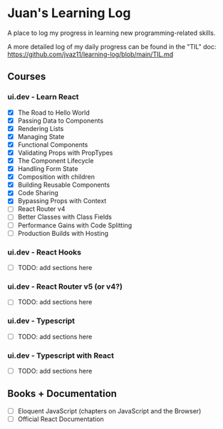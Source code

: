 # Juan's Learning Log
A place to log my progress in learning new programming-related skills.

A more detailed log of my daily progress can be found in the "TIL" doc: https://github.com/jvaz11/learning-log/blob/main/TIL.md

## Courses

### ui.dev - Learn React

- [x] The Road to Hello World
- [x] Passing Data to Components
- [x] Rendering Lists
- [x] Managing State
- [x] Functional Components
- [x] Validating Props with PropTypes
- [x] The Component Lifecycle
- [x] Handling Form State
- [x] Composition with children
- [x] Building Reusable Components
- [x] Code Sharing
- [x] Bypassing Props with Context
- [ ] React Router v4
- [ ] Better Classes with Class Fields
- [ ] Performance Gains with Code Splitting
- [ ] Production Builds with Hosting

### ui.dev - React Hooks

- [ ] TODO: add sections here

### ui.dev - React Router v5 (or v4?)

- [ ] TODO: add sections here

### ui.dev - Typescript

- [ ] TODO: add sections here

### ui.dev - Typescript with React

- [ ] TODO: add sections here

## Books + Documentation

- [ ] Eloquent JavaScript (chapters on JavaScript and the Browser)
- [ ] Official React Documentation